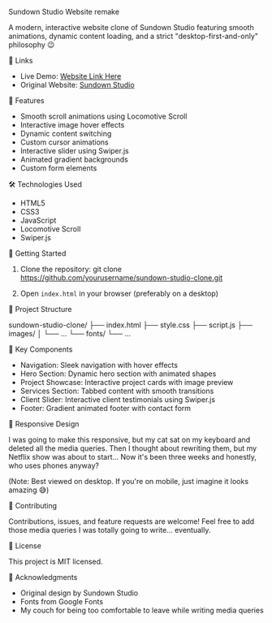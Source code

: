 Sundown Studio Website remake

A modern, interactive website clone of Sundown Studio featuring smooth animations, dynamic content loading, and a strict "desktop-first-and-only" philosophy 😉

🔗 Links
- Live Demo: [Website Link Here](https://dilsannalam.github.io/sundown-studios-remake/)
- Original Website: [Sundown Studio](https://www.sundown-studio.com)

🌟 Features

- Smooth scroll animations using Locomotive Scroll
- Interactive image hover effects
- Dynamic content switching
- Custom cursor animations
- Interactive slider using Swiper.js
- Animated gradient backgrounds
- Custom form elements

🛠️ Technologies Used

- HTML5
- CSS3
- JavaScript
- Locomotive Scroll
- Swiper.js

🚀 Getting Started

1. Clone the repository:
git clone https://github.com/yourusername/sundown-studio-clone.git

2. Open `index.html` in your browser (preferably on a desktop)

📁 Project Structure

sundown-studio-clone/
├── index.html
├── style.css
├── script.js
├── images/
│   └── ...
└── fonts/
    └── ...

🎨 Key Components

- Navigation: Sleek navigation with hover effects
- Hero Section: Dynamic hero section with animated shapes
- Project Showcase: Interactive project cards with image preview
- Services Section: Tabbed content with smooth transitions
- Client Slider: Interactive client testimonials using Swiper.js
- Footer: Gradient animated footer with contact form

📱 Responsive Design

I was going to make this responsive, but my cat sat on my keyboard and deleted all the media queries.
Then I thought about rewriting them, but my Netflix show was about to start...
Now it's been three weeks and honestly, who uses phones anyway? 

(Note: Best viewed on desktop. If you're on mobile, just imagine it looks amazing 😅)

🤝 Contributing

Contributions, issues, and feature requests are welcome! 
Feel free to add those media queries I was totally going to write... eventually.

📝 License

This project is MIT licensed.

🙏 Acknowledgments

- Original design by Sundown Studio
- Fonts from Google Fonts
- My couch for being too comfortable to leave while writing media queries
